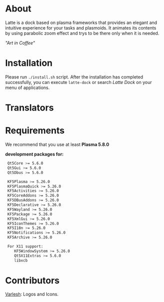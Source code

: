 About
=====
Latte is a dock based on plasma frameworks that provides an elegant and intuitive experience for your tasks and plasmoids. It animates its contents by using parabolic zoom effect and trys to be there only when it is needed.

*"Art in Coffee"*


Installation
============
Please run  ```./install.sh``` script.
After the installation has completed successfully, you can execute ```latte-dock``` or search *Latte Dock* on your menu of applications.

Translators
===========

Requirements
============
We recommend that you use at least **Plasma 5.8.0**

**development packages for:**
```bash
 Qt5Core >= 5.6.0
 Qt5Gui >= 5.6.0
 Qt5Dbus >= 5.6.0

 KF5Plasma >= 5.26.0
 KF5PlasmaQuick >= 5.26.0
 KF5Activities >= 5.26.0
 KF5CoreAddons >= 5.26.0
 KF5DBusAddons >= 5.26.0
 KF5Declarative >= 5.26.0
 KF5Wayland >= 5.26.0
 KF5Package >= 5.26.0
 KF5XmlGui >= 5.26.0
 KF5IconThemes >= 5.26.0
 KF5I18n >= 5.26.0
 KF5Notifications >= 5.26.0
 KF5Archive >= 5.26.0

 For X11 support:
    KF5WindowSystem >= 5.26.0
    Qt5X11Extras >= 5.6.0
    libxcb
```

Contributors
=============
[Varlesh](https://github.com/varlesh): Logos and Icons.
